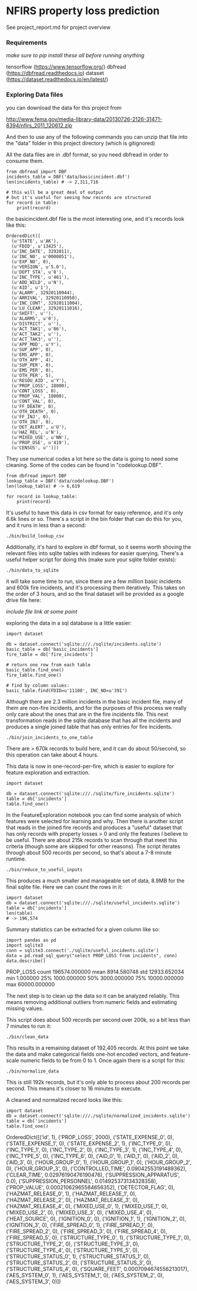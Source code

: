# NFIRS property loss prediction

See project_report.md for project overview

### Requirements
*make sure to pip install these all before running anything*

tensorflow (https://www.tensorflow.org/)
dbfread (https://dbfread.readthedocs.io)
dataset (https://dataset.readthedocs.io/en/latest/)

### Exploring Data files

you can download the data for this project from

http://www.fema.gov/media-library-data/20130726-2126-31471-8394/nfirs_2011_120612.zip

And then to use any of the following commands
you can unzip that file into the "data" folder
in this project directory (which is gitignored)

All the data files are in .dbf format, so
you need dbfread in order to consume them.

```
from dbfread import DBF
incidents_table = DBF('data/basicincident.dbf')
len(incidents_table) # -> 2,311,716

# this will be a great deal of output
# but it's useful for seeing how records are structured
for record in table:
    print(record)
```

the basicincident.dbf file is the most interesting one, and it's
records look like this:

```
OrderedDict([
  (u'STATE', u'AK'),
  (u'FDID', u'13425'),
  (u'INC_DATE', 3292011),
  (u'INC_NO', u'0000051'),
  (u'EXP_NO', 0),
  (u'VERSION', u'5.0'),
  (u'DEPT_STA', u'8'),
  (u'INC_TYPE', u'461'),
  (u'ADD_WILD', u'N'),
  (u'AID', u'1'),
  (u'ALARM', 32920110944),
  (u'ARRIVAL', 32920110950),
  (u'INC_CONT', 32920111004),
  (u'LU_CLEAR', 32920111016),
  (u'SHIFT', u''),
  (u'ALARMS', u'0'),
  (u'DISTRICT', u''),
  (u'ACT_TAK1', u'86'),
  (u'ACT_TAK2', u''),
  (u'ACT_TAK3', u''),
  (u'APP_MOD', u'Y'),
  (u'SUP_APP', 0),
  (u'EMS_APP', 0),
  (u'OTH_APP', 4),
  (u'SUP_PER', 0),
  (u'EMS_PER', 0),
  (u'OTH_PER', 5),
  (u'RESOU_AID', u'Y'),
  (u'PROP_LOSS', 18000),
  (u'CONT_LOSS', 0),
  (u'PROP_VAL', 18000),
  (u'CONT_VAL', 0),
  (u'FF_DEATH', 0),
  (u'OTH_DEATH', 0),
  (u'FF_INJ', 0),
  (u'OTH_INJ', 0),
  (u'DET_ALERT', u'U'),
  (u'HAZ_REL', u'N'),
  (u'MIXED_USE', u'NN'),
  (u'PROP_USE', u'419'),
  (u'CENSUS', u'')])
```

They use numerical codes a lot here so the data is going to need
some cleaning. Some of the codes can be found in "codelookup.DBF".

```
from dbfread import DBF
lookup_table = DBF('data/codelookup.DBF')
len(lookup_table) # -> 6,619

for record in lookup_table:
    print(record)
```

It's useful to have this data in csv format for easy reference, and
it's only 6.6k lines or so. There's a script in the bin folder
that can do this for you, and it runs in less than a second:

`./bin/build_lookup_csv`



 Additionally, it's hard to explore
in dbf format, so it seems worth shoving the relevant files
 into sqlite tables with indexes for easier querying.
There's a useful helper script for doing this
(make sure your sqlite folder exists):

`./bin/data_to_sqlite`

it will take some time to run, since there are a few
million basic incidents and 600k fire incidents,
and it's processing them iteratively.  This takes
on the order of 3 hours, and so the final dataset
will be provided as a google drive file here:

*_include file link at some point_*

exploring the data in a sql database is a little easier:

```
import dataset

db = dataset.connect('sqlite:///./sqlite/incidents.sqlite')
basic_table = db['basic_incidents']
fire_table = db['fire_incidents']

# return one row from each table
basic_table.find_one()
fire_table.find_one()

# find by column values:
basic_table.find(FDID=u'11100', INC_NO=u'391')
```

Although there are 2.3 million incidents in the basic incident file,
many of them are non-fire incidents, and for the purposes of
this process we really only care about the ones that are in the
fire incidents file.  This next transformation reads in the sqlite
database that has all the incidents and produces a single joined table
that has only entries for fire incidents.

`./bin/join_incidents_to_one_table`

There are > 670k records to build here, and it can do
about 50/second, so this operation can take about 4 hours.

This data is now in one-record-per-fire, which is easier
to explore for feature exploration and extraction.

```
import dataset

db = dataset.connect('sqlite:///./sqlite/fire_incidents.sqlite')
table = db['incidents']
table.find_one()
```

In the FeatureExploration notebook you can find some analysis of which features
were selected for learning and why.  Then there is another script
that reads in the joined fire records and produces a "useful" dataset
that has only records with property losses > 0 and only the features
I believe to be useful.  There are about 215k records to scan through that
meet this criteria (though some are skipped for other reasons).  The script
iterates through about 500 records per second, so that's about a 7-8 minute runtime.

`./bin/reduce_to_useful_inputs`

This produces a much smaller and manageable set of data, 8.9MB for the
final sqlite file.  Here we can count the rows in it:

```
import dataset
db = dataset.connect('sqlite:///./sqlite/useful_incidents.sqlite')
table = db['incidents']
len(table)
# -> 196,574
```

Summary statistics can be extracted for a given column like so:

```
import pandas as pd
import sqlite3
conn = sqlite3.connect('./sqlite/useful_incidents.sqlite')
data = pd.read_sql_query("select PROP_LOSS from incidents", conn)
data.describe()
```

PROP_LOSS
count  196574.000000
mean     8914.580748
std     12933.652034
min         1.000000
25%      1000.000000
50%      3000.000000
75%     10000.000000
max     60000.000000

The next step is to clean up the data so it can be analyzed reliably.  This
means removing additional outliers from numeric fields and estimating missing
values.

This script does about 500 records per second over 200k, so a bit less than 7
minutes to run it:

`./bin/clean_data`

This results in a remaining dataset of 192,405 records.  At this point
we take the data and make categorical fields one-hot encoded vectors,
and feature-scale numeric fields to be from 0 to 1. Once again
there is a script for this:

`./bin/normalize_data`

This is still 192k records, but it's only able to process about 200 records per
second.  This means it's closer to 16 minutes to execute.

A cleaned and normalized record looks like this:

```
import dataset
db = dataset.connect('sqlite:///./sqlite/normalized_incidents.sqlite')
table = db['incidents']
table.find_one()
```

OrderedDict([('id', 1),
             ('PROP_LOSS', 2000),
             ('STATE_EXPENSE_0', 0),
             ('STATE_EXPENSE_1', 0),
             ('STATE_EXPENSE_2', 1),
             ('INC_TYPE_0', 0),
             ('INC_TYPE_1', 0),
             ('INC_TYPE_2', 0),
             ('INC_TYPE_3', 1),
             ('INC_TYPE_4', 0),
             ('INC_TYPE_5', 0),
             ('INC_TYPE_6', 0),
             ('AID_0', 1),
             ('AID_1', 0),
             ('AID_2', 0),
             ('AID_3', 0),
             ('HOUR_GROUP_0', 1),
             ('HOUR_GROUP_1', 0),
             ('HOUR_GROUP_2', 0),
             ('HOUR_GROUP_3', 0),
             ('CONTROLLED_TIME', 0.09042553191489362),
             ('CLEAR_TIME', 0.02976190476190476),
             ('SUPPRESSION_APPARATUS', 0.0),
             ('SUPPRESSION_PERSONNEL', 0.014925373134328358),
             ('PROP_VALUE', 0.00021062965584656352),
             ('DETECTOR_FLAG', 0),
             ('HAZMAT_RELEASE_0', 1),
             ('HAZMAT_RELEASE_1', 0),
             ('HAZMAT_RELEASE_2', 0),
             ('HAZMAT_RELEASE_3', 0),
             ('HAZMAT_RELEASE_4', 0),
             ('MIXED_USE_0', 1),
             ('MIXED_USE_1', 0),
             ('MIXED_USE_2', 0),
             ('MIXED_USE_3', 0),
             ('MIXED_USE_4', 0),
             ('HEAT_SOURCE', 0),
             ('IGNITION_0', 0),
             ('IGNITION_1', 1),
             ('IGNITION_2', 0),
             ('IGNITION_3', 0),
             ('FIRE_SPREAD_0', 1),
             ('FIRE_SPREAD_1', 0),
             ('FIRE_SPREAD_2', 0),
             ('FIRE_SPREAD_3', 0),
             ('FIRE_SPREAD_4', 0),
             ('FIRE_SPREAD_5', 0),
             ('STRUCTURE_TYPE_0', 1),
             ('STRUCTURE_TYPE_1', 0),
             ('STRUCTURE_TYPE_2', 0),
             ('STRUCTURE_TYPE_3', 0),
             ('STRUCTURE_TYPE_4', 0),
             ('STRUCTURE_TYPE_5', 0),
             ('STRUCTURE_STATUS_0', 1),
             ('STRUCTURE_STATUS_1', 0),
             ('STRUCTURE_STATUS_2', 0),
             ('STRUCTURE_STATUS_3', 0),
             ('STRUCTURE_STATUS_4', 0),
             ('SQUARE_FEET', 0.0007094674556213017),
             ('AES_SYSTEM_0', 1),
             ('AES_SYSTEM_1', 0),
             ('AES_SYSTEM_2', 0),
             ('AES_SYSTEM_3', 0)])
